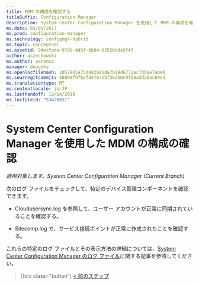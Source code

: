 ```yaml
---
title: MDM の構成を確認する
titleSuffix: Configuration Manager
description: System Center Configuration Manager を使用して MDM の構成を確認します。
ms.date: 03/05/2017
ms.prod: configuration-manager
ms.technology: configmgr-hybrid
ms.topic: conceptual
ms.assetid: 94ecfada-97d9-4d5f-bb04-63550dda5f47
author: aczechowski
ms.author: aaroncz
manager: dougeby
ms.openlocfilehash: 2d57965a75d602b81da7b19d6732ac7db6e7abe0
ms.sourcegitcommit: 48098f9fb2f447672bf36d50c9f58a3d26acb9ed
ms.translationtype: MT
ms.contentlocale: ja-JP
ms.lasthandoff: 12/14/2018
ms.locfileid: "53420831"
---
```

# <a name="verify-mdm-configuration-with-system-center-configuration-manager"></a>System Center Configuration Manager を使用した MDM の構成の確認

*適用対象します。System Center Configuration Manager (Current Branch)*

次のログ ファイルをチェックして、特定のデバイス管理コンポーネントを確認できます。

-   Cloudusersync.log を参照して、ユーザー アカウントが正常に同期されていることを確認する。

-   Sitecomp.log で、サービス接続ポイントが正常に作成されたことを確認する。

これらの特定のログ ファイルとその表示方法の詳細については、[System Center Configuration Manager のログ ファイル](../../core/plan-design/hierarchy/log-files.md##BKMK_FunctionLogs)に関する記事を参照してください。 

> [!div class="button"]
> [< 前のステップ](set-up-additional-management.md)
